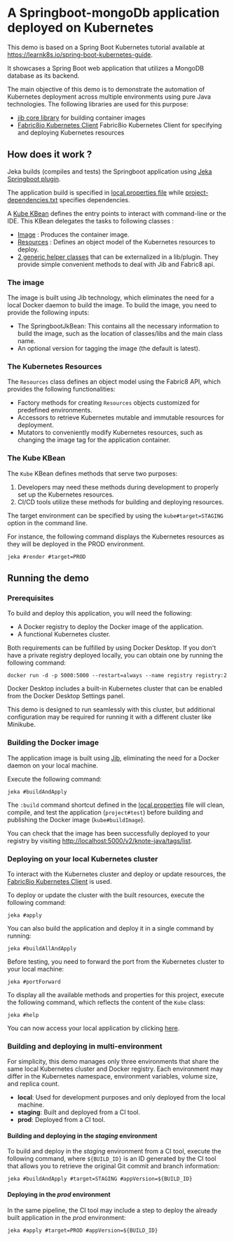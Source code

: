 # A Springboot-mongoDb application deployed on Kubernetes

This demo is based on a Spring Boot Kubernetes tutorial available at https://learnk8s.io/spring-boot-kubernetes-guide.

It showcases a Spring Boot web application that utilizes a MongoDB database as its backend.

The main objective of this demo is to demonstrate the automation of Kubernetes deployment across multiple environments using pure Java technologies. 
The following libraries are used for this purpose:

- [jib core library](https://github.com/GoogleContainerTools/jib/tree/master/jib-core) for building container images
- [Fabric8io Kubernetes Client](https://github.com/fabric8io/kubernetes-client) Fabric8io Kubernetes Client for specifying and deploying Kubernetes resources

## How does it work ?

Jeka builds (compiles and tests) the Springboot application using [Jeka Springboot
plugin](https://github.com/jeka-dev/jeka/tree/master/plugins/dev.jeka.plugins.springboot).

The application build is specified in [local.properties file](local.properties) while
[project-dependencies.txt](project-dependencies.txt) specifies dependencies.

A [Kube KBean](jeka/def/kube/Kube.java) defines the entry points to interact with command-line
or the IDE. This KBean delegates the tasks to following classes :
- [Image](jeka/def/kube/Image.java) : Produces the container image.
- [Resources](jeka//def/kube/Resources.java) : Defines an object model of the Kubernetes resources to deploy.
- [2 generic helper classes](jeka/def/kube/support) that can be externalized in a lib/plugin. They provide simple convenient methods to deal with Jib and Fabric8 api.


### The image

The image is built using Jib technology, which eliminates the need for a local Docker daemon to build the image. To build the image, you need to provide the following inputs:

- The SpringbootJkBean: This contains all the necessary information to build the image, such as the location of classes/libs and the main class name.
- An optional version for tagging the image (the default is latest).


### The Kubernetes Resources

The `Resources` class defines an object model using the Fabric8 API, which provides the following functionalities:

- Factory methods for creating `Resources` objects customized for predefined environments.
- Accessors to retrieve Kubernetes mutable and immutable resources for deployment.
- Mutators to conveniently modify Kubernetes resources, such as changing the image tag for the application container.

### The Kube KBean

The `Kube` KBean defines methods that serve two purposes:

1. Developers may need these methods during development to properly set up the Kubernetes resources.
2. CI/CD tools utilize these methods for building and deploying resources.

The target environment can be specified by using the `kube#target=STAGING` option in the command line.

For instance, the following command displays the Kubernetes resources as they will be deployed in the PROD environment.
```shell
jeka #render #target=PROD
```

## Running the demo

### Prerequisites

To build and deploy this application, you will need the following:

- A Docker registry to deploy the Docker image of the application.
- A functional Kubernetes cluster.

Both requirements can be fulfilled by using Docker Desktop. If you don't have a private registry deployed locally, you can obtain one by running the following command:

```shell
docker run -d -p 5000:5000 --restart=always --name registry registry:2
```

Docker Desktop includes a built-in Kubernetes cluster that can be enabled from the Docker Desktop Settings panel.

This demo is designed to run seamlessly with this cluster, but additional configuration may be required for running it with a different cluster like Minikube.

### Building the Docker image

The application image is built using [Jib](https://github.com/GoogleContainerTools/jib/tree/master/jib-core), eliminating the need for a Docker daemon on your local machine.

Execute the following command:
```shell
jeka #buildAndApply
```

The `:build` command shortcut defined in the [local.properties](local.properties) file will clean, compile, and test the application (`project#test`) before building and publishing the Docker image (`kube#buildImage`).

You can check that the image has been successfully deployed to your registry by visiting [http://localhost:5000/v2/knote-java/tags/list](http://localhost:5000/v2/knote-java/tags/list).

### Deploying on your local Kubernetes cluster

To interact with the Kubernetes cluster and deploy or update resources, the [Fabric8io Kubernetes Client](https://github.com/fabric8io/kubernetes-client) is used.

To deploy or update the cluster with the built resources, execute the following command:
```shell
jeka #apply
```

You can also build the application and deploy it in a single command by running:
```shell
jeka #buildAllAndApply
```

Before testing, you need to forward the port from the Kubernetes cluster to your local machine:
```shell
jeka #portForward
```

To display all the available methods and properties for this project, execute the following command, which reflects the content of the `Kube` class:
```shell
jeka #help
```

You can now access your local application by clicking [here](http://localhost:8080/).

### Building and deploying in multi-environment

For simplicity, this demo manages only three environments that share the same local Kubernetes cluster and Docker registry. Each environment may differ in the Kubernetes namespace, environment variables, volume size, and replica count.

- **local**: Used for development purposes and only deployed from the local machine.
- **staging**: Built and deployed from a CI tool.
- **prod**: Deployed from a CI tool.

#### Building and deploying in the *staging* environment

To build and deploy in the *staging* environment from a CI tool, execute the following command, where `${BUILD_ID}` is an ID generated by the CI tool that allows you to retrieve the original Git commit and branch information:

```shell
jeka #buildAndApply #target=STAGING #appVersion=${BUILD_ID}
```

#### Deploying in the *prod* environment

In the same pipeline, the CI tool may include a step to deploy the already built application in the *prod* environment:

```shell
jeka #apply #target=PROD #appVersion=${BUILD_ID}
```













